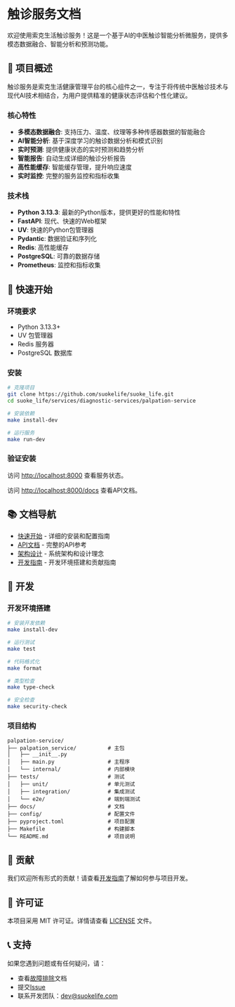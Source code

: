 # 触诊服务文档

欢迎使用索克生活触诊服务！这是一个基于AI的中医触诊智能分析微服务，提供多模态数据融合、智能分析和预测功能。

## 🎯 项目概述

触诊服务是索克生活健康管理平台的核心组件之一，专注于将传统中医触诊技术与现代AI技术相结合，为用户提供精准的健康状态评估和个性化建议。

### 核心特性

- **多模态数据融合**: 支持压力、温度、纹理等多种传感器数据的智能融合
- **AI智能分析**: 基于深度学习的触诊数据分析和模式识别
- **实时预测**: 提供健康状态的实时预测和趋势分析
- **智能报告**: 自动生成详细的触诊分析报告
- **高性能缓存**: 智能缓存管理，提升响应速度
- **实时监控**: 完整的服务监控和指标收集

### 技术栈

- **Python 3.13.3**: 最新的Python版本，提供更好的性能和特性
- **FastAPI**: 现代、快速的Web框架
- **UV**: 快速的Python包管理器
- **Pydantic**: 数据验证和序列化
- **Redis**: 高性能缓存
- **PostgreSQL**: 可靠的数据存储
- **Prometheus**: 监控和指标收集

## 🚀 快速开始

### 环境要求

- Python 3.13.3+
- UV 包管理器
- Redis 服务器
- PostgreSQL 数据库

### 安装

```bash
# 克隆项目
git clone https://github.com/suokelife/suoke_life.git
cd suoke_life/services/diagnostic-services/palpation-service

# 安装依赖
make install-dev

# 运行服务
make run-dev
```

### 验证安装

访问 [http://localhost:8000](http://localhost:8000) 查看服务状态。

访问 [http://localhost:8000/docs](http://localhost:8000/docs) 查看API文档。

## 📚 文档导航

- [快速开始](getting-started/installation.md) - 详细的安装和配置指南
- [API文档](api/overview.md) - 完整的API参考
- [架构设计](architecture/overview.md) - 系统架构和设计理念
- [开发指南](development/setup.md) - 开发环境搭建和贡献指南

## 🔧 开发

### 开发环境搭建

```bash
# 安装开发依赖
make install-dev

# 运行测试
make test

# 代码格式化
make format

# 类型检查
make type-check

# 安全检查
make security-check
```

### 项目结构

```
palpation-service/
├── palpation_service/          # 主包
│   ├── __init__.py
│   ├── main.py                 # 主程序
│   └── internal/               # 内部模块
├── tests/                      # 测试
│   ├── unit/                   # 单元测试
│   ├── integration/            # 集成测试
│   └── e2e/                    # 端到端测试
├── docs/                       # 文档
├── config/                     # 配置文件
├── pyproject.toml              # 项目配置
├── Makefile                    # 构建脚本
└── README.md                   # 项目说明
```

## 🤝 贡献

我们欢迎所有形式的贡献！请查看[开发指南](development/setup.md)了解如何参与项目开发。

## 📄 许可证

本项目采用 MIT 许可证。详情请查看 [LICENSE](https://github.com/suokelife/suoke_life/blob/main/LICENSE) 文件。

## 📞 支持

如果您遇到问题或有任何疑问，请：

- 查看[故障排除](troubleshooting.md)文档
- 提交[Issue](https://github.com/suokelife/suoke_life/issues)
- 联系开发团队：dev@suokelife.com 
